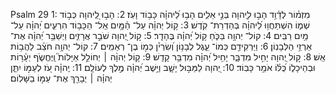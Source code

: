 Psalm 29
1: מִזְמ֗וֹר לְדָ֫וִ֥ד הָב֣וּ לֽ͏ַ֭יהוָה בְּנֵ֣י אֵלִ֑ים הָב֥וּ לַ֝יהוָ֗ה כָּב֥וֹד וָעֹֽז׃
2: הָב֣וּ לַֽ֭יהוָה כְּב֣וֹד שְׁמ֑וֹ הִשְׁתַּחֲו֥וּ לַ֝יהוָ֗ה בְּהַדְרַת־ קֹֽדֶשׁ׃
3: ק֥וֹל יְהוָ֗ה עַל־ הַ֫מָּ֥יִם אֵֽל־ הַכָּב֥וֹד הִרְעִ֑ים יְ֝הוָ֗ה עַל־ מַ֥יִם רַבִּֽים׃
4: קוֹל־ יְהוָ֥ה בַּכֹּ֑חַ ק֥וֹל יְ֝הוָ֗ה בֶּהָדָֽר׃
5: ק֣וֹל יְ֭הוָה שֹׁבֵ֣ר אֲרָזִ֑ים וַיְשַׁבֵּ֥ר יְ֝הוָ֗ה אֶת־ אַרְזֵ֥י הַלְּבָנֽוֹן׃
6: וַיַּרְקִידֵ֥ם כְּמוֹ־ עֵ֑גֶל לְבָנ֥וֹן וְ֝שִׂרְיֹ֗ן כְּמ֣וֹ בֶן־ רְאֵמִֽים׃
7: קוֹל־ יְהוָ֥ה חֹצֵ֗ב לַהֲב֥וֹת אֵֽשׁ׃
8: ק֣וֹל יְ֭הוָה יָחִ֣יל מִדְבָּ֑ר יָחִ֥יל יְ֝הוָ֗ה מִדְבַּ֥ר קָדֵֽשׁ׃
9: ק֤וֹל יְהוָ֨ה ׀ יְחוֹלֵ֣ל אַיָּלוֹת֮ וַֽיֶּחֱשֹׂ֪ף יְעָ֫ר֥וֹת וּבְהֵיכָל֑וֹ כֻּ֝לּ֗וֹ אֹמֵ֥ר כָּבֽוֹד׃
10: יְ֭הוָה לַמַּבּ֣וּל יָשָׁ֑ב וַיֵּ֥שֶׁב יְ֝הוָ֗ה מֶ֣לֶךְ לְעוֹלָֽם׃
11: יְֽהוָ֗ה עֹ֭ז לְעַמּ֣וֹ יִתֵּ֑ן יְהוָ֓ה ׀ יְבָרֵ֖ךְ אֶת־ עַמּ֣וֹ בַשָּׁלֽוֹם׃